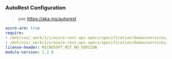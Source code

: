 ### AutoRest Configuration

> see https://aka.ms/autorest

``` yaml
azure-arm: true
require:
- /mnt/vss/_work/1/s/azure-rest-api-specs/specification/domainservices/resource-manager/readme.md
- /mnt/vss/_work/1/s/azure-rest-api-specs/specification/domainservices/resource-manager/readme.go.md
license-header: MICROSOFT_MIT_NO_VERSION
module-version: 1.2.0
```
